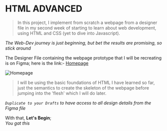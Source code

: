 # HTML ADVANCED

> In this project, I implement from scratch 
> a webpage from a designer file in my second week 
> of starting to learn about web development, 
> using HTML and CSS (yet to dive into Javascript).

*The Web-Dev journey is just beginning, but bet the results are promising, so stick around*

The Designer File containing the webpage prototype that I will be recreating is on Figma; here is the link:-
[Homepage](https://www.figma.com/file/yRdSGrt6hf1WYWIz8KV46f/Homepage?node-id=0%3A1)

![Homepage](https://user-images.githubusercontent.com/61325877/192328727-1c5539b6-12f8-4392-bed4-dd1ed9f3a317.png)

> I will be using the basic foundations of HTML I have learned so far, 
> just the semantics to create the skeleton of the webpage 
> before jumping into the 'flesh' which I will do later.

*`Duplicate to your Drafts` to have access to all design details from the Figma file*


    
       
       
With that, **Let's Begin**;  
*You gat this*
